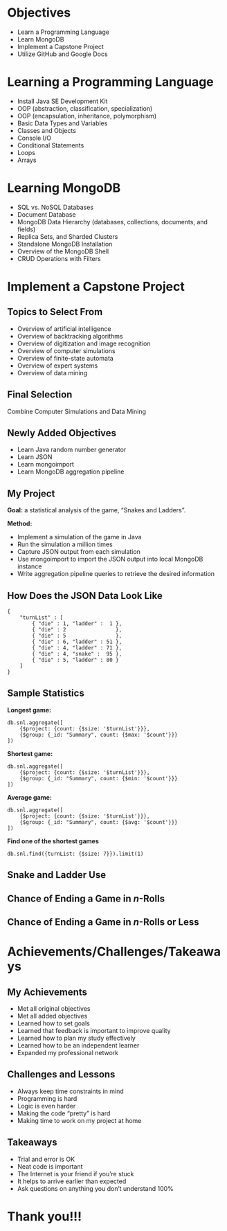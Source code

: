 # Objectives
* Learn a Programming Language
* Learn MongoDB
* Implement a Capstone Project
* Utilize GitHub and Google Docs

# Learning a Programming Language
* Install Java SE Development Kit
* OOP (abstraction, classification, specialization)
* OOP (encapsulation, inheritance, polymorphism)
* Basic Data Types and Variables
* Classes and Objects
* Console I/O
* Conditional Statements
* Loops
* Arrays

# Learning MongoDB
* SQL vs. NoSQL Databases
* Document Database
* MongoDB Data Hierarchy (databases, collections, documents, and fields)
* Replica Sets, and Sharded Clusters
* Standalone MongoDB Installation
* Overview of the MongoDB Shell
* CRUD Operations with Filters

# Implement a Capstone Project

## Topics to Select From
* Overview of artificial intelligence
* Overview of backtracking algorithms
* Overview of digitization and image recognition
* Overview of computer simulations
* Overview of finite-state automata
* Overview of expert systems
* Overview of data mining

## Final Selection
Combine Computer Simulations and Data Mining

## Newly Added Objectives
* Learn Java random number generator
* Learn JSON
* Learn mongoimport
* Learn MongoDB aggregation pipeline

## My Project
**Goal:** a statistical analysis of the game, “Snakes and Ladders”.

**Method:**
* Implement a simulation of the game in Java
* Run the simulation a million times
* Capture JSON output from each simulation
* Use mongoimport to import the JSON output into local MongoDB instance
* Write aggregation pipeline queries to retrieve the desired information

## How Does the JSON Data Look Like
```
{
    "turnList" : [
        { "die" : 1, "ladder" :  1 },
        { "die" : 2                },
        { "die" : 5                },
        { "die" : 6, "ladder" : 51 },
        { "die" : 4, "ladder" : 71 },
        { "die" : 4, "snake" :  95 },
        { "die" : 5, "ladder" : 80 }
    ]
}
```

## Sample Statistics

**Longest game:**
```
db.snl.aggregate([
    {$project: {count: {$size: '$turnList'}}},
    {$group: {_id: "Summary", count: {$max: '$count'}}}
])
```

**Shortest game:**
```
db.snl.aggregate([
    {$project: {count: {$size: '$turnList'}}},
    {$group: {_id: "Summary", count: {$min: '$count'}}}
])
```

**Average game:**
```
db.snl.aggregate([
    {$project: {count: {$size: '$turnList'}}},
    {$group: {_id: "Summary", count: {$avg: '$count'}}}
])
```

**Find one of the shortest games**
```
db.snl.find({turnList: {$size: 7}}).limit(1)
```

## Snake and Ladder Use

## Chance of Ending a Game in _n_-Rolls

## Chance of Ending a Game in _n_-Rolls or Less

# Achievements/Challenges/Takeaways

## My Achievements
* Met all original objectives
* Met all added objectives
* Learned how to set goals
* Learned that feedback is important to improve quality
* Learned how to plan my study effectively
* Learned how to be an independent learner
* Expanded my professional network

## Challenges and Lessons
* Always keep time constraints in mind
* Programming is hard
* Logic is even harder
* Making the code “pretty” is hard
* Making time to work on my project at home

## Takeaways
* Trial and error is OK
* Neat code is important
* The Internet is your friend if you’re stuck
* It helps to arrive earlier than expected
* Ask questions on anything you don’t understand 100%

# Thank you!!!
